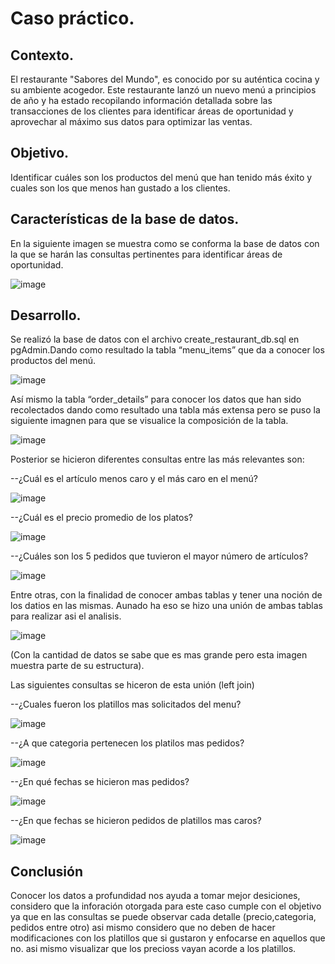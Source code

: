 # Caso práctico.

## Contexto.
El restaurante "Sabores del Mundo", es conocido por su auténtica cocina y su ambiente acogedor. Este restaurante lanzó un nuevo menú a principios de año y ha estado recopilando
información detallada sobre las transacciones de los clientes para identificar áreas de oportunidad y aprovechar al máximo sus datos para optimizar las ventas.

## Objetivo.
Identificar cuáles son los productos del menú que han tenido más éxito y cuales son los que menos han gustado a los clientes.

## Características de la base de datos.
En la siguiente imagen se muestra como se conforma la base de datos con la que se harán las consultas pertinentes para identificar áreas de oportunidad. 

![image](https://github.com/user-attachments/assets/8206b3ca-a98b-40c9-af53-c7e4f1d7bfc1)

## Desarrollo.

Se realizó la base de datos con el archivo create_restaurant_db.sql en pgAdmin.Dando como resultado la  tabla “menu_items” que da a conocer los productos del menú.

![image](https://github.com/user-attachments/assets/d16bb4fa-c6a2-4933-a87a-c7d541e2634b)

Así mismo la tabla “order_details” para conocer los datos que han sido recolectados dando como resultado una tabla más extensa pero se puso la siguiente imagnen para que se visualice la composición de la tabla. 

![image](https://github.com/user-attachments/assets/54999ce2-d78b-4781-b6c7-03892c6168af)

Posterior se hicieron diferentes consultas entre las más relevantes son: 

--¿Cuál es el artículo menos caro y el más caro en el menú?

![image](https://github.com/user-attachments/assets/4ed8fe63-ff39-40d6-b76a-dfbac112c7eb)

--¿Cuál es el precio promedio de los platos?

![image](https://github.com/user-attachments/assets/7fd919ad-9038-4deb-8622-2fc2fec0955d)

--¿Cuáles son los 5 pedidos que tuvieron el mayor número de artículos?

![image](https://github.com/user-attachments/assets/23276f71-fa70-4952-b039-2b937d03a87a)

Entre otras, con la finalidad de conocer ambas tablas y tener una noción de los datios en las mismas. Aunado ha eso se hizo una unión de ambas tablas para realizar asi el analisis. 

![image](https://github.com/user-attachments/assets/2192984f-2854-46ed-b908-65514640688d)

(Con la cantidad de datos se sabe que es mas grande pero esta imagen muestra parte de su estructura).

Las siguientes consultas se hiceron de esta unión (left join)

--¿Cuales fueron los platillos mas solicitados del menu?

![image](https://github.com/user-attachments/assets/23fb9b14-f1c4-4d87-b234-810406a40faf)

--¿A que categoria pertenecen los platilos mas pedidos?

![image](https://github.com/user-attachments/assets/7f8a2814-a5b0-44af-8a37-9e72d52a2921)

--¿En qué fechas se hicieron mas pedidos? 

![image](https://github.com/user-attachments/assets/5d52a832-cda4-44de-a6af-b4f14a51321b)

--¿En que fechas se hicieron pedidos de platillos mas caros?

![image](https://github.com/user-attachments/assets/9eca67a1-473b-4f66-ab32-cb2994d835d3)

## Conclusión
Conocer los datos a profundidad nos ayuda a tomar mejor desiciones, considero que la inforación otorgada para este caso cumple con el objetivo ya que en las consultas se puede observar cada detalle (precio,categoria, pedidos entre otro) asi mismo considero que no deben de hacer modificaciones con los platillos que si gustaron y enfocarse en aquellos que no. asi mismo visualizar que los precioss vayan acorde a los platillos.
